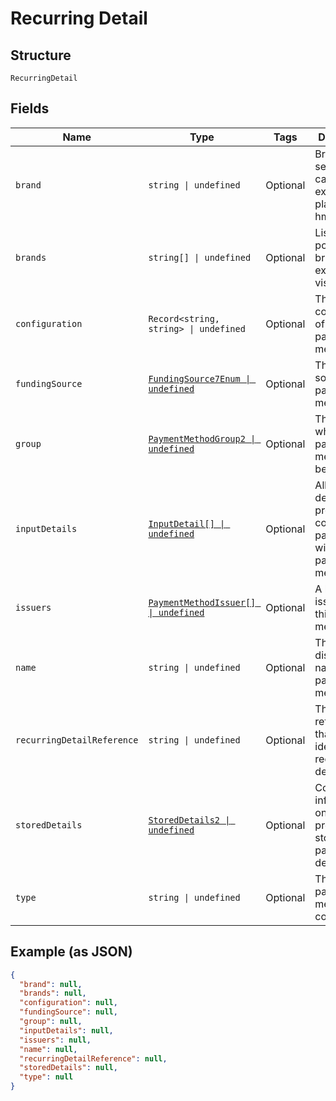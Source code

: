 
# Recurring Detail

## Structure

`RecurringDetail`

## Fields

| Name | Type | Tags | Description |
|  --- | --- | --- | --- |
| `brand` | `string \| undefined` | Optional | Brand for the selected gift card. For example: plastix, hmclub. |
| `brands` | `string[] \| undefined` | Optional | List of possible brands. For example: visa, mc. |
| `configuration` | `Record<string, string> \| undefined` | Optional | The configuration of the payment method. |
| `fundingSource` | [`FundingSource7Enum \| undefined`](../../doc/models/funding-source-7-enum.md) | Optional | The funding source of the payment method. |
| `group` | [`PaymentMethodGroup2 \| undefined`](../../doc/models/payment-method-group-2.md) | Optional | The group where this payment method belongs to. |
| `inputDetails` | [`InputDetail[] \| undefined`](../../doc/models/input-detail.md) | Optional | All input details to be provided to complete the payment with this payment method. |
| `issuers` | [`PaymentMethodIssuer[] \| undefined`](../../doc/models/payment-method-issuer.md) | Optional | A list of issuers for this payment method. |
| `name` | `string \| undefined` | Optional | The displayable name of this payment method. |
| `recurringDetailReference` | `string \| undefined` | Optional | The reference that uniquely identifies the recurring detail. |
| `storedDetails` | [`StoredDetails2 \| undefined`](../../doc/models/stored-details-2.md) | Optional | Contains information on previously stored payment details. |
| `type` | `string \| undefined` | Optional | The unique payment method code. |

## Example (as JSON)

```json
{
  "brand": null,
  "brands": null,
  "configuration": null,
  "fundingSource": null,
  "group": null,
  "inputDetails": null,
  "issuers": null,
  "name": null,
  "recurringDetailReference": null,
  "storedDetails": null,
  "type": null
}
```

